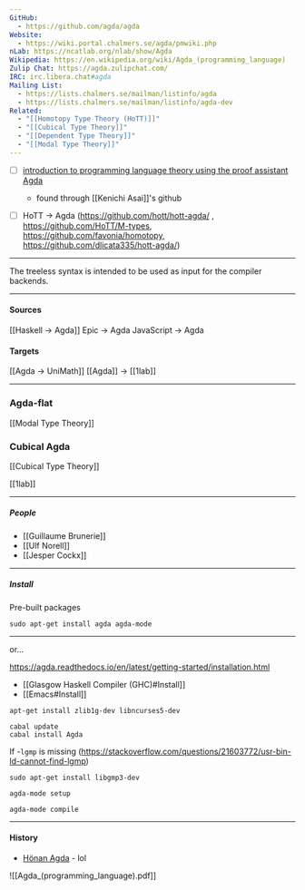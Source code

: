 ```yaml
---
GitHub:
  - https://github.com/agda/agda
Website:
  - https://wiki.portal.chalmers.se/agda/pmwiki.php
nLab: https://ncatlab.org/nlab/show/Agda
Wikipedia: https://en.wikipedia.org/wiki/Agda_(programming_language)
Zulip Chat: https://agda.zulipchat.com/
IRC: irc.libera.chat#agda
Mailing List:
  - https://lists.chalmers.se/mailman/listinfo/agda
  - https://lists.chalmers.se/mailman/listinfo/agda-dev
Related:
  - "[[Homotopy Type Theory (HoTT)]]"
  - "[[Cubical Type Theory]]"
  - "[[Dependent Type Theory]]"
  - "[[Modal Type Theory]]"
---
```


- [ ] [introduction to programming language theory using the proof assistant Agda](https://plfa.github.io/)
	- found through [[Kenichi Asai]]'s github

- [ ] HoTT -> Agda (https://github.com/hott/hott-agda/ , https://github.com/HoTT/M-types, https://github.com/favonia/homotopy, https://github.com/dlicata335/hott-agda/)

---

The treeless syntax is intended to be used as input for the compiler backends.

---
#### Sources
[[Haskell -> Agda]]
Epic -> Agda
JavaScript -> Agda

#### Targets
[[Agda -> UniMath]]
[[Agda]] -> [[1lab]]

---

### Agda-flat
[[Modal Type Theory]]


### Cubical Agda
[[Cubical Type Theory]]

[[1lab]]

---
##### People
- [[Guillaume Brunerie]]
- [[Ulf Norell]]
- [[Jesper Cockx]]

---

##### Install

Pre-built packages

```shell
sudo apt-get install agda agda-mode
```

---
or...

https://agda.readthedocs.io/en/latest/getting-started/installation.html

- [[Glasgow Haskell Compiler (GHC)#Install]]
- [[Emacs#Install]]

```shell
apt-get install zlib1g-dev libncurses5-dev
```

```shell
cabal update
cabal install Agda
```

If -`lgmp` is missing (https://stackoverflow.com/questions/21603772/usr-bin-ld-cannot-find-lgmp)
```shell
sudo apt-get install libgmp3-dev
```

```shell
agda-mode setup
```
```shell
agda-mode compile
```

---

#### History
- [Hönan Agda](https://www.youtube.com/watch?v=oKUscEWPVAM) - lol


![[Agda_(programming_language).pdf]]